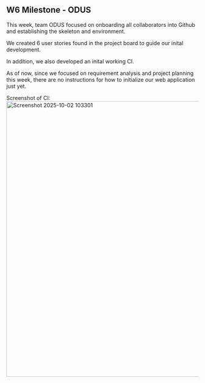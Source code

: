 ## W6 Milestone - ODUS

This week, team ODUS focused on onboarding all collaborators into Github and establishing the skeleton and environment.

We created 6 user stories found in the project board to guide our inital development. 

In addition, we also developed an inital working CI.

As of now, since we focused on requirement analysis and project planning this week, there are no instructions for how to initialize our web application just yet.

Screenshot of CI:
<img width="1877" height="723" alt="Screenshot 2025-10-02 103301" src="https://github.com/user-attachments/assets/a7cb328f-a9de-44b7-b5ad-d3b6de2671ee" />
